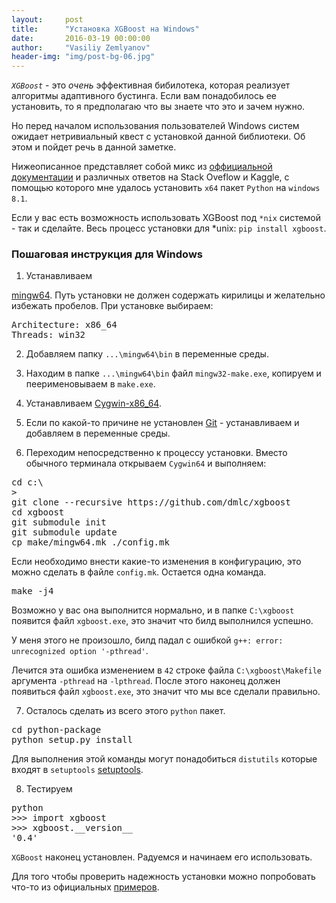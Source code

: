 ```yaml
---
layout:     post
title:      "Установка XGBoost на Windows"
date:       2016-03-19 00:00:00
author:     "Vasiliy Zemlyanov"
header-img: "img/post-bg-06.jpg"
---
```


*`XGBoost`* - это *очень* эффективная бибилотека, которая реализует алгоритмы адаптивного бустинга. Если вам понадобилось ее установить, то я предполагаю что вы знаете что это и зачем нужно. 

Но перед началом использования пользователей Windows систем ожидает нетривиальный квест с установкой данной библиотеки. Об этом и пойдет речь в данной заметке.

Нижеописанное представляет собой микс из 
[оффициальной документации](https://xgboost.readthedocs.org/en/latest/build.html#building-on-windows/ "XGBoost official documentation installation.") и различных ответов на Stack Oveflow и Kaggle, с помощью которого мне удалось установить `x64` пакет `Python` на `windows 8.1`.

Если у вас есть возможность использовать XGBoost под `*nix` системой - так и сделайте. Весь процесс установки для *unix: `pip install xgboost`.

### Пошаговая инструкция для Windows

1. Устанавливаем 

[mingw64](https://sourceforge.net/projects/mingw-w64/ "mingw64 installation link."). Путь установки не должен содержать кирилицы и желательно избежать пробелов. При установке выбираем:

<pre>
Architecture: x86_64
Threads: win32
</pre>

2. Добавляем папку `...\mingw64\bin` в переменные среды.

3. Находим в папке `...\mingw64\bin` файл `mingw32-make.exe`, копируем и пеерименовываем в `make.exe`.

4. Устанавливаем
[Cygwin-x86_64](https://cygwin.com/install.html "Cygwin-x86_64 installation link.").

5. Если по какой-то причине не установлен [Git](https://git-for-windows.github.io "git for windows installation link.") - устанавливаем и добавляем в переменные среды.

6. Переходим непосредственно к процессу установки. Вместо обычного терминала открываем `Cygwin64` и выполняем:

<pre>
cd c:\
>
git clone --recursive https://github.com/dmlc/xgboost
cd xgboost
git submodule init
git submodule update
cp make/mingw64.mk ./config.mk
</pre>

Если необходимо внести какие-то изменения в конфигурацию, это можно сделать в файле `config.mk`.
Остается одна команда.

<pre>
make -j4
</pre>

Возможно у вас она выполнится нормально, и в папке `C:\xgboost` появится файл `xgboost.exe`, это значит что билд выполнился успешно.

У меня этого не произошло, билд падал с ошибкой `g++: error: unrecognized option '-pthread'`.

Лечится эта ошибка изменением в `42` строке файла `C:\xgboost\Makefile` аргумента `-pthread` на `-lpthread`.
После этого наконец должен появиться файл `xgboost.exe`, это значит что мы все сделали правильно.

7. Осталось сделать из всего этого `python` пакет.

<pre>
cd python-package
python setup.py install
</pre>

Для выполнения этой команды могут понадобиться `distutils` которые входят в `setuptools`  [setuptools](https://pypi.python.org/pypi/setuptools "setuptools for windows installation link.").

8. Тестируем

<pre>
python
>>> import xgboost
>>> xgboost.__version__
'0.4'
</pre>

`XGBoost` наконец установлен. Радуемся и начинаем его использовать.

Для того чтобы проверить надежность установки можно попробовать что-то из официальных [примеров](https://github.com/dmlc/xgboost/tree/master/demo/guide-python "official XGBoost examples.").

